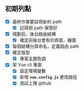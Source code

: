 ## 初期列點

- [x]  最終作業要註冊新的 path
    - [x]  記得把 path 保管好
- [x]  規劃前、後台路由結構
    - [x]  確定前後台會有的頁面，繪圖
- [x]  每個結構分頁命名，定義路由 path
- [x]  確定版型
    - [x]  專案主題色調
- [x]  架 Vue cli 專案
    - [x]  設定環境變數
    - [x]  新增 **`vue.config.js`** 更改路徑
    - [x]  測試上傳 github

